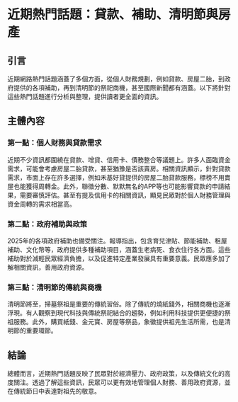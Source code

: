 # 近期熱門話題：貸款、補助、清明節與房產

## 引言

近期網路熱門話題涵蓋了多個方面，從個人財務規劃，例如貸款、房屋二胎，到政府提供的各項補助，再到清明節的祭祀商機，甚至國際新聞都有涵蓋。以下將針對這些熱門話題進行分析與整理，提供讀者更全面的資訊。

## 主體內容

### 第一點：個人財務與貸款需求

近期不少資訊都圍繞在貸款、增貸、信用卡、債務整合等議題上。許多人面臨資金需求，可能會考慮房屋二胎貸款，甚至猶豫是否該賣房。相關資訊顯示，針對貸款需求，市面上存在許多選擇，例如禾基好貸提供的房屋二胎貸款服務，標榜不用賣屋也能獲得周轉金。此外，聯徵分數、默默無名的APP等也可能影響貸款的申請結果，需要審慎評估。甚至有提及信用卡的相關資訊，顯見民眾對於個人財務管理與資金周轉的需求相當高。

### 第二點：政府補助與政策

2025年的各項政府補助也備受關注。報導指出，包含育兒津貼、節能補助、租屋補助、文化幣等，政府提供多種補助項目，涵蓋生老病死、食衣住行各方面。這些補助對於減輕民眾經濟負擔，以及促進特定產業發展具有重要意義。民眾應多加了解相關資訊，善用政府資源。

### 第三點：清明節的傳統與商機

清明節將至，掃墓祭祖是重要的傳統習俗。除了傳統的燒紙錢外，相關商機也逐漸浮現。有人觀察到現代科技與傳統祭祀結合的趨勢，例如利用科技提供更便捷的祭祖服務。此外，購買紙錢、金元寶、房屋等祭品，象徵提供祖先生活所需，也是清明節的重要環節。

## 結論

總體而言，近期熱門話題反映了民眾對於經濟壓力、政府政策，以及傳統文化的高度關注。透過了解這些資訊，民眾可以更有效地管理個人財務、善用政府資源，並在傳統節日中表達對祖先的敬意。
